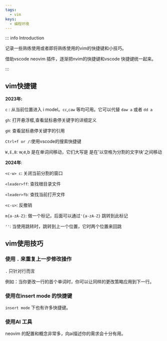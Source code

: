 ```yaml
---
tags:
  - vim
keys:
  - 编程环境
---
```


::: info Introduction

记录一些熟练使用或者即将熟练使用的vim的快捷键和小技巧。

借助vscode neovim 插件，逐渐把nvim的快捷键和vscode 快捷键统一起来。

:::


## vim快捷键

**2023年:**

`c` : 从当前位置进入 i model。`cc`,`caw` 等均可用。它可以代替 `daw a` 或者 `dd a`

`gh`: 打开悬浮框,查看鼠标悬停关键字的详细定义

`gH`: 查看鼠标悬停关键字的引用

`Ctrl+f or /`:使用vscode的搜索快捷键

`W,E,B`: w,e,b 是在单词间移动，它们大写是 是在'以空格为分割的文字块'之间移动

**2024年**:

`<c-w> c`: 关闭当前分割的窗口

`<leader>ff`: 查找根目录文件

`<leader>fb`: 查找当前打开文件

`<c-u>`: 反撤销

`m{a-zA-Z}`: 做一个标记，后面可以通过`'{a-zA-Z}` 跳转到此标记

`''`: 当使用跳转时，跳转到上一个位置，它时两个位置来回跳

## vim使用技巧

### 使用 `.` 来重复上一步修改操作

`.` 只针对行而言

例如：当你更改一行的首个单词时，你可以让同样的更改策略应用到下一行。

### 使用在insert mode 的快捷键

`insert mode` 下也有许多快捷键。

### 使用AI 工具

neovim 的配置和概念非常多，向ai描述你的需求会十分有用。
